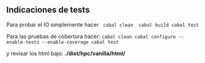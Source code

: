 ## Indicaciones de tests

Para probar el IO simplemente hacer
`` 
   cabal clean 
   cabal build
   cabal test
``

Para las pruebas de cobertura hacer:
``
  cabal clean
  cabal configure --enable-tests --enable-coverage
  cabal test
``

y revisar los html bajo: **./dist/hpc/vanilla/html/**

